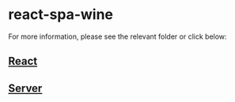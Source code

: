 # react-spa-wine
For more information, please see the relevant folder or click below:
## [React](https://github.com/Koteterov/react-spa-wine/tree/main/client)
## [Server]()
